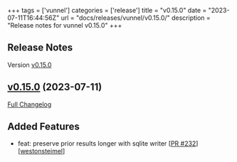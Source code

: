 +++
tags = ['vunnel']
categories = ['release']
title = "v0.15.0"
date = "2023-07-11T16:44:56Z"
url = "docs/releases/vunnel/v0.15.0/"
description = "Release notes for vunnel v0.15.0"
+++

## Release Notes

Version [v0.15.0](https://github.com/anchore/vunnel/releases/tag/v0.15.0)

## [v0.15.0](https://github.com/anchore/vunnel/tree/v0.15.0) (2023-07-11)

[Full Changelog](https://github.com/anchore/vunnel/compare/v0.14.0...v0.15.0)

## Added Features

- feat: preserve prior results longer with sqlite writer [[PR #232](https://github.com/anchore/vunnel/pull/232)] [[westonsteimel](https://github.com/westonsteimel)]
